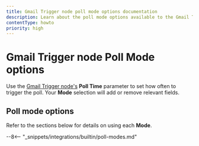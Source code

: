 ```yaml
---
title: Gmail Trigger node poll mode options documentation
description: Learn about the poll mode options available to the Gmail Trigger node in n8n and how to configure them.
contentType: howto
priority: high
---
```


# Gmail Trigger node Poll Mode options

Use the [Gmail Trigger node's](/integrations/builtin/trigger-nodes/n8n-nodes-base.gmailtrigger/index.md) **Poll Time** parameter to set how often to trigger the poll. Your **Mode** selection will add or remove relevant fields.

## Poll mode options

Refer to the sections below for details on using each **Mode**.

--8<-- "_snippets/integrations/builtin/poll-modes.md"
